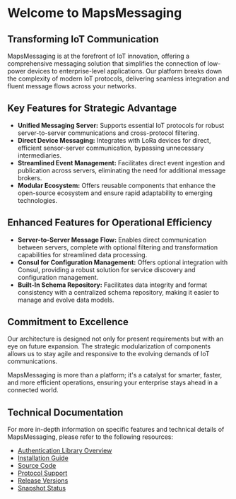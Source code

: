 # Welcome to MapsMessaging

## Transforming IoT Communication

MapsMessaging is at the forefront of IoT innovation, offering a comprehensive messaging solution that simplifies the connection of low-power devices to enterprise-level applications. Our platform breaks down the complexity of modern IoT protocols, delivering seamless integration and fluent message flows across your networks.

## Key Features for Strategic Advantage

- **Unified Messaging Server:** Supports essential IoT protocols for robust server-to-server communications and cross-protocol filtering.
- **Direct Device Messaging:** Integrates with LoRa devices for direct, efficient sensor-server communication, bypassing unnecessary intermediaries.
- **Streamlined Event Management:** Facilitates direct event ingestion and publication across servers, eliminating the need for additional message brokers.
- **Modular Ecosystem:** Offers reusable components that enhance the open-source ecosystem and ensure rapid adaptability to emerging technologies.

## Enhanced Features for Operational Efficiency

- **Server-to-Server Message Flow:** Enables direct communication between servers, complete with optional filtering and transformation capabilities for streamlined data processing.
- **Consul for Configuration Management:** Offers optional integration with Consul, providing a robust solution for service discovery and configuration management.
- **Built-In Schema Repository:** Facilitates data integrity and format consistency with a centralized schema repository, making it easier to manage and evolve data models.


## Commitment to Excellence

Our architecture is designed not only for present requirements but with an eye on future expansion. The strategic modularization of components allows us to stay agile and responsive to the evolving demands of IoT communications.

MapsMessaging is more than a platform; it's a catalyst for smarter, faster, and more efficient operations, ensuring your enterprise stays ahead in a connected world.


## Technical Documentation

For more in-depth information on specific features and technical details of MapsMessaging, please refer to the following resources:

- [Authentication Library Overview](/authentication/overview.md)
- [Installation Guide](/installation.md)
- [Source Code](/source.md)
- [Protocol Support](/protocol_support.md)
- [Release Versions](/version.md)
- [Snapshot Status](/build_status.md)